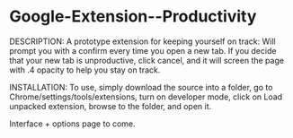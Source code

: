 Google-Extension--Productivity
==============================

DESCRIPTION:
A prototype extension for keeping yourself on track:
Will prompt you with a confirm every time you open a new tab. If you decide that your new tab is 
unproductive, click cancel, and it will screen the page with .4 opacity to help you stay on track.

INSTALLATION:
To use, simply download the source into a folder, go to Chrome/settings/tools/extensions,
turn on developer mode, click on Load unpacked extension, browse to the folder, and open it.

Interface + options page to come.